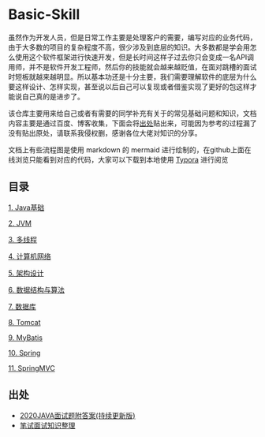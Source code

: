 # Basic-Skill
虽然作为开发人员，但是日常工作主要是处理客户的需要，编写对应的业务代码，由于大多数的项目的复杂程度不高，很少涉及到底层的知识。大多数都是学会用怎么使用这个软件框架进行快速开发，但是长时间这样子过去你只会变成一名API调用师，并不是软件开发工程师，然后你的技能就会越来越贬值，在面对跳槽的面试时短板就越来越明显。所以基本功还是十分主要，我们需要理解软件的底层为什么要这样设计、怎样实现，甚至说以后自己可以复现或者借鉴实现了更好的包这样才能说自己真的是进步了。

该仓库主要用来给自己或者有需要的同学补充有关于的常见基础问题和知识，文档内容主要是通过百度、博客收集，下面会将[出处](#source)贴出来，可能因为参考的过程漏了没有贴出原处，请联系我侵权删，感谢各位大佬对知识的分享。

文档上有些流程图是使用 markdown 的 mermaid 进行绘制的，在github上面在线浏览只能看到对应的代码，大家可以下载到本地使用 [Typora](http://typora.io/) 进行阅览

## 目录

[1. Java基础](doc/java.md)

[2. JVM](doc/jvm.md)

[3. 多线程](doc/multi-threading.md)

[4. 计算机网络](doc/network.md)

[5. 架构设计](doc/framework-design.md)

[6. 数据结构与算法](doc/algorithm.md)

[7. 数据库](doc/database.md)

[8. Tomcat](doc/tomcat.md)

[9. MyBatis](doc/mybatis.md)

[10. Spring](doc/spring.md)

[11. SpringMVC](doc/spring-mvc.md)


<h2 id="source">出处</h2>

+ [2020JAVA面试题附答案(持续更新版)](https://blog.csdn.net/weixin_43495390/article/details/86533482)
+ [笔试面试知识整理](https://hit-alibaba.github.io/interview/)

